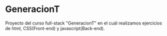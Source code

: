 # GeneracionT
Proyecto del curso full-stack "GeneracionT" en el cuál realizamos ejercicios de html, CSS(Front-end) y javascript(Back-end).
